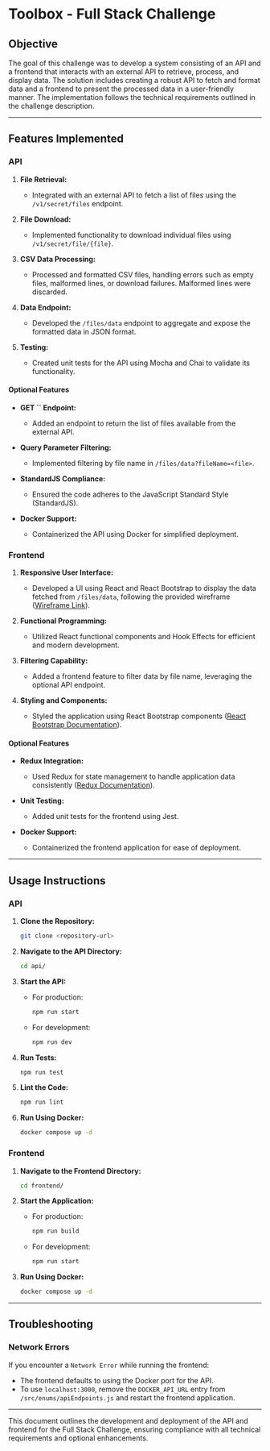 # Toolbox - Full Stack Challenge

## Objective

The goal of this challenge was to develop a system consisting of an API and a frontend that interacts with an external API to retrieve, process, and display data. The solution includes creating a robust API to fetch and format data and a frontend to present the processed data in a user-friendly manner. The implementation follows the technical requirements outlined in the challenge description.

---

## Features Implemented

### API

1. **File Retrieval:**

   - Integrated with an external API to fetch a list of files using the `/v1/secret/files` endpoint.

2. **File Download:**

   - Implemented functionality to download individual files using `/v1/secret/file/{file}`.

3. **CSV Data Processing:**

   - Processed and formatted CSV files, handling errors such as empty files, malformed lines, or download failures. Malformed lines were discarded.

4. **Data Endpoint:**

   - Developed the `/files/data` endpoint to aggregate and expose the formatted data in JSON format.

5. **Testing:**

   - Created unit tests for the API using Mocha and Chai to validate its functionality.

#### Optional Features

- **GET **``** Endpoint:**

  - Added an endpoint to return the list of files available from the external API.

- **Query Parameter Filtering:**

  - Implemented filtering by file name in `/files/data?fileName=<file>`.

- **StandardJS Compliance:**

  - Ensured the code adheres to the JavaScript Standard Style (StandardJS).

- **Docker Support:**

  - Containerized the API using Docker for simplified deployment.

### Frontend

1. **Responsive User Interface:**

   - Developed a UI using React and React Bootstrap to display the data fetched from `/files/data`, following the provided wireframe ([Wireframe Link](https://cs1.ssltrust.me/s/ECH9VusiMmi3ac1)).

2. **Functional Programming:**

   - Utilized React functional components and Hook Effects for efficient and modern development.

3. **Filtering Capability:**

   - Added a frontend feature to filter data by file name, leveraging the optional API endpoint.

4. **Styling and Components:**

   - Styled the application using React Bootstrap components ([React Bootstrap Documentation](https://react-bootstrap.github.io/)).

#### Optional Features

- **Redux Integration:**

  - Used Redux for state management to handle application data consistently ([Redux Documentation](https://redux.js.org/)).

- **Unit Testing:**

  - Added unit tests for the frontend using Jest.

- **Docker Support:**

  - Containerized the frontend application for ease of deployment.

---

## Usage Instructions

### API

1. **Clone the Repository:**

   ```bash
   git clone <repository-url>
   ```

2. **Navigate to the API Directory:**

   ```bash
   cd api/
   ```

3. **Start the API:**

   - For production:
     ```bash
     npm run start
     ```
   - For development:
     ```bash
     npm run dev
     ```

4. **Run Tests:**

   ```bash
   npm run test
   ```

5. **Lint the Code:**

   ```bash
   npm run lint
   ```

6. **Run Using Docker:**

   ```bash
   docker compose up -d
   ```

### Frontend

1. **Navigate to the Frontend Directory:**

   ```bash
   cd frontend/
   ```

2. **Start the Application:**

   - For production:
     ```bash
     npm run build
     ```
   - For development:
     ```bash
     npm run start
     ```

3. **Run Using Docker:**

   ```bash
   docker compose up -d
   ```

---

## Troubleshooting

### Network Errors

If you encounter a `Network Error` while running the frontend:

- The frontend defaults to using the Docker port for the API.
- To use `localhost:3000`, remove the `DOCKER_API_URL` entry from `/src/enums/apiEndpoints.js` and restart the frontend application.

---

This document outlines the development and deployment of the API and frontend for the Full Stack Challenge, ensuring compliance with all technical requirements and optional enhancements.

